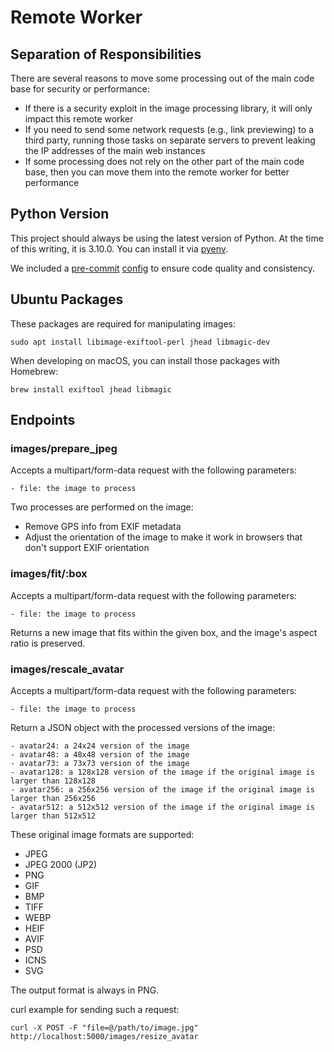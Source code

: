 # Remote Worker

## Separation of Responsibilities

There are several reasons to move some processing out of the main code base for security or performance:

- If there is a security exploit in the image processing library, it will only impact this remote worker
- If you need to send some network requests (e.g., link previewing) to a third party, running those tasks on separate servers to prevent leaking the IP addresses of the main web instances
- If some processing does not rely on the other part of the main code base, then you can move them into the remote worker for better performance

## Python Version

This project should always be using the latest version of Python. At the time of this writing, it is 3.10.0. You can install it via [pyenv](https://github.com/pyenv/pyenv).

We included a [pre-commit](https://pre-commit.com/) [config](./.pre-commit-config.yaml) to ensure code quality and consistency.

## Ubuntu Packages

These packages are required for manipulating images:

```
sudo apt install libimage-exiftool-perl jhead libmagic-dev
```

When developing on macOS, you can install those packages with Homebrew:

```
brew install exiftool jhead libmagic
```

## Endpoints

### images/prepare_jpeg

Accepts a multipart/form-data request with the following parameters:

    - file: the image to process

Two processes are performed on the image:

- Remove GPS info from EXIF metadata
- Adjust the orientation of the image to make it work in browsers that don't support EXIF orientation

### images/fit/:box

Accepts a multipart/form-data request with the following parameters:

    - file: the image to process

Returns a new image that fits within the given box, and the image's aspect ratio is preserved.

### images/rescale_avatar

Accepts a multipart/form-data request with the following parameters:

    - file: the image to process
    
Return a JSON object with the processed versions of the image:

    - avatar24: a 24x24 version of the image
    - avatar48: a 48x48 version of the image
    - avatar73: a 73x73 version of the image
    - avatar128: a 128x128 version of the image if the original image is larger than 128x128
    - avatar256: a 256x256 version of the image if the original image is larger than 256x256
    - avatar512: a 512x512 version of the image if the original image is larger than 512x512

These original image formats are supported:

- JPEG
- JPEG 2000 (JP2)
- PNG
- GIF
- BMP
- TIFF
- WEBP
- HEIF
- AVIF
- PSD
- ICNS
- SVG

The output format is always in PNG.

curl example for sending such a request:

    curl -X POST -F "file=@/path/to/image.jpg" http://localhost:5000/images/resize_avatar
